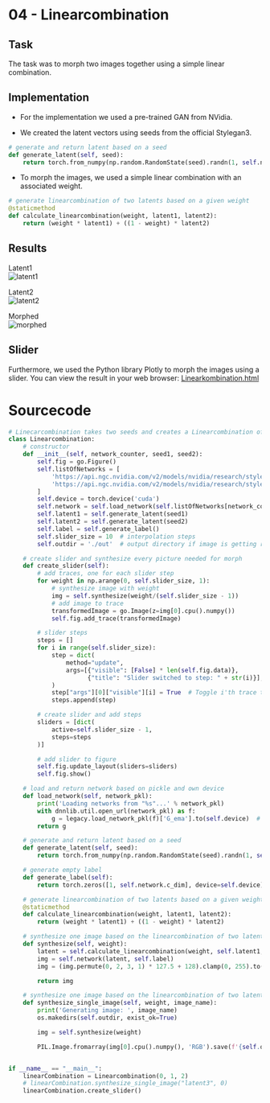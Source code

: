 # 04 - Linearcombination
## Task
The task was to morph two images together using a simple linear combination.

## Implementation
- For the implementation we used a pre-trained GAN from NVidia.

- We created the latent vectors using seeds from the official Stylegan3.
```python
# generate and return latent based on a seed
def generate_latent(self, seed):
    return torch.from_numpy(np.random.RandomState(seed).randn(1, self.network.z_dim)).to(self.device)
```

- To morph the images, we used a simple linear combination with an associated weight.
```python
# generate linearcombination of two latents based on a given weight
@staticmethod
def calculate_linearcombination(weight, latent1, latent2):
    return (weight * latent1) + ((1 - weight) * latent2)
```

## Results
Latent1  
![latent1](./results/1_assignment/latent1.png)

Latent2  
![latent2](./results/1_assignment/latent2.png)

Morphed  
![morphed](./results/1_assignment/morphed.png)

## Slider
Furthermore, we used the Python library Plotly to morph the images using a slider.
You can view the result in your web browser: 
[Linearkombination.html](./results/1_assignment/a1_linearcombination.html)

# Sourcecode
```python
# Linecarcombination takes two seeds and creates a Linearcombination of the latents which are generated by the seeds
class Linearcombination:
    # constructor
    def __init__(self, network_counter, seed1, seed2):
        self.fig = go.Figure()
        self.listOfNetworks = [
            'https://api.ngc.nvidia.com/v2/models/nvidia/research/stylegan3/versions/1/files/stylegan3-r-afhqv2-512x512.pkl',      # dogs/cats
            'https://api.ngc.nvidia.com/v2/models/nvidia/research/stylegan3/versions/1/files/stylegan3-t-metfacesu-1024x1024.pkl'  # TODO
        ]
        self.device = torch.device('cuda')
        self.network = self.load_network(self.listOfNetworks[network_counter])
        self.latent1 = self.generate_latent(seed1)
        self.latent2 = self.generate_latent(seed2)
        self.label = self.generate_label()
        self.slider_size = 10  # interpolation steps
        self.outdir = './out'  # output directory if image is getting rendered

    # create slider and synthesize every picture needed for morph
    def create_slider(self):
        # add traces, one for each slider step
        for weight in np.arange(0, self.slider_size, 1):
            # synthesize image with weight
            img = self.synthesize(weight/(self.slider_size - 1))
            # add image to trace
            transformedImage = go.Image(z=img[0].cpu().numpy())
            self.fig.add_trace(transformedImage)

        # slider steps
        steps = []
        for i in range(self.slider_size):
            step = dict(
                method="update",
                args=[{"visible": [False] * len(self.fig.data)},
                      {"title": "Slider switched to step: " + str(i)}],  # layout attribute
            )
            step["args"][0]["visible"][i] = True  # Toggle i'th trace to "visible"
            steps.append(step)

        # create slider and add steps
        sliders = [dict(
            active=self.slider_size - 1,
            steps=steps
        )]

        # add slider to figure
        self.fig.update_layout(sliders=sliders)
        self.fig.show()

    # load and return network based on pickle and own device
    def load_network(self, network_pkl):
        print('Loading networks from "%s"...' % network_pkl)
        with dnnlib.util.open_url(network_pkl) as f:
            g = legacy.load_network_pkl(f)['G_ema'].to(self.device)  # type: ignore
        return g

    # generate and return latent based on a seed
    def generate_latent(self, seed):
        return torch.from_numpy(np.random.RandomState(seed).randn(1, self.network.z_dim)).to(self.device)

    # generate empty label
    def generate_label(self):
        return torch.zeros([1, self.network.c_dim], device=self.device)

    # generate linearcombination of two latents based on a given weight
    @staticmethod
    def calculate_linearcombination(weight, latent1, latent2):
        return (weight * latent1) + ((1 - weight) * latent2)

    # synthesize one image based on the linearcombination of two latents
    def synthesize(self, weight):
        latent = self.calculate_linearcombination(weight, self.latent1, self.latent2)
        img = self.network(latent, self.label)
        img = (img.permute(0, 2, 3, 1) * 127.5 + 128).clamp(0, 255).to(torch.uint8)

        return img

    # synthesize one image based on the linearcombination of two latents and save it locally
    def synthesize_single_image(self, weight, image_name):
        print('Generating image: ', image_name)
        os.makedirs(self.outdir, exist_ok=True)

        img = self.synthesize(weight)

        PIL.Image.fromarray(img[0].cpu().numpy(), 'RGB').save(f'{self.outdir}/'+image_name+'.png')


if __name__ == "__main__":
    linearCombination = Linearcombination(0, 1, 2)
    # linearCombination.synthesize_single_image("latent3", 0)
    linearCombination.create_slider()
```
